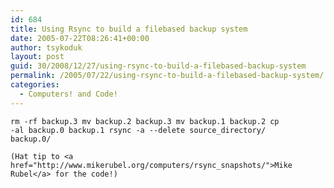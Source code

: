 ```yaml
---
id: 684
title: Using Rsync to build a filebased backup system
date: 2005-07-22T08:26:41+00:00
author: tsykoduk
layout: post
guid: 30/2008/12/27/using-rsync-to-build-a-filebased-backup-system
permalink: /2005/07/22/using-rsync-to-build-a-filebased-backup-system/
categories:
  - Computers! and Code!
---
```

<code>rm -rf backup.3
	mv backup.2 backup.3
	mv backup.1 backup.2
	cp -al backup.0 backup.1
	rsync -a --delete source_directory/  backup.0/</code>

	(Hat tip to <a href="http://www.mikerubel.org/computers/rsync_snapshots/">Mike Rubel</a> for the code!)